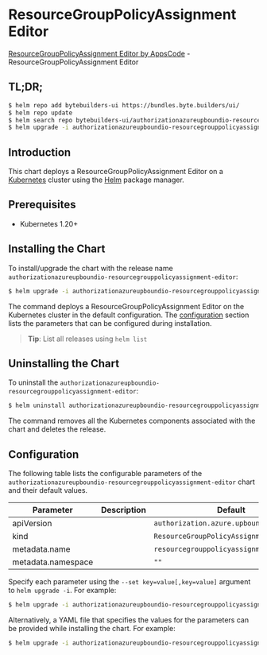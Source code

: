 # ResourceGroupPolicyAssignment Editor

[ResourceGroupPolicyAssignment Editor by AppsCode](https://byte.builders) - ResourceGroupPolicyAssignment Editor

## TL;DR;

```bash
$ helm repo add bytebuilders-ui https://bundles.byte.builders/ui/
$ helm repo update
$ helm search repo bytebuilders-ui/authorizationazureupboundio-resourcegrouppolicyassignment-editor --version=v0.4.18
$ helm upgrade -i authorizationazureupboundio-resourcegrouppolicyassignment-editor bytebuilders-ui/authorizationazureupboundio-resourcegrouppolicyassignment-editor -n default --create-namespace --version=v0.4.18
```

## Introduction

This chart deploys a ResourceGroupPolicyAssignment Editor on a [Kubernetes](http://kubernetes.io) cluster using the [Helm](https://helm.sh) package manager.

## Prerequisites

- Kubernetes 1.20+

## Installing the Chart

To install/upgrade the chart with the release name `authorizationazureupboundio-resourcegrouppolicyassignment-editor`:

```bash
$ helm upgrade -i authorizationazureupboundio-resourcegrouppolicyassignment-editor bytebuilders-ui/authorizationazureupboundio-resourcegrouppolicyassignment-editor -n default --create-namespace --version=v0.4.18
```

The command deploys a ResourceGroupPolicyAssignment Editor on the Kubernetes cluster in the default configuration. The [configuration](#configuration) section lists the parameters that can be configured during installation.

> **Tip**: List all releases using `helm list`

## Uninstalling the Chart

To uninstall the `authorizationazureupboundio-resourcegrouppolicyassignment-editor`:

```bash
$ helm uninstall authorizationazureupboundio-resourcegrouppolicyassignment-editor -n default
```

The command removes all the Kubernetes components associated with the chart and deletes the release.

## Configuration

The following table lists the configurable parameters of the `authorizationazureupboundio-resourcegrouppolicyassignment-editor` chart and their default values.

|     Parameter      | Description |                       Default                       |
|--------------------|-------------|-----------------------------------------------------|
| apiVersion         |             | <code>authorization.azure.upbound.io/v1beta1</code> |
| kind               |             | <code>ResourceGroupPolicyAssignment</code>          |
| metadata.name      |             | <code>resourcegrouppolicyassignment</code>          |
| metadata.namespace |             | <code>""</code>                                     |


Specify each parameter using the `--set key=value[,key=value]` argument to `helm upgrade -i`. For example:

```bash
$ helm upgrade -i authorizationazureupboundio-resourcegrouppolicyassignment-editor bytebuilders-ui/authorizationazureupboundio-resourcegrouppolicyassignment-editor -n default --create-namespace --version=v0.4.18 --set apiVersion=authorization.azure.upbound.io/v1beta1
```

Alternatively, a YAML file that specifies the values for the parameters can be provided while
installing the chart. For example:

```bash
$ helm upgrade -i authorizationazureupboundio-resourcegrouppolicyassignment-editor bytebuilders-ui/authorizationazureupboundio-resourcegrouppolicyassignment-editor -n default --create-namespace --version=v0.4.18 --values values.yaml
```
